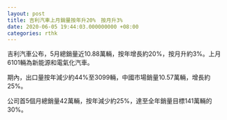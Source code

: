 ```yaml
---
layout: post
title: 吉利汽車上月銷量按年升20%　按月升3%
date: 2020-06-05 19:44:03.000000000 +08:00
categories: rthk
---
```


吉利汽車公布，5月總銷量近10.88萬輛，按年增長約20%，按月升約3%。上月6101輛為新能源和電氣化汽車。

期內，出口量按年減少約44%至3099輛，中國市場銷量10.57萬輛，增長約25%。

公司首5個月總銷量42萬輛，按年減少約25%，達至全年銷量目標141萬輛的30%。
